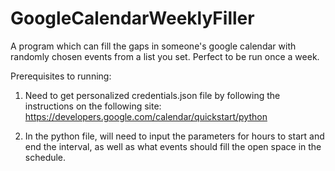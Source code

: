 # GoogleCalendarWeeklyFiller
A program which can fill the gaps in someone's google calendar with randomly chosen events from a list you set. Perfect to be run once a week.

Prerequisites to running:

1. Need to get personalized credentials.json file by following the instructions on the following site: https://developers.google.com/calendar/quickstart/python

2. In the python file, will need to input the parameters for hours to start and end the interval, as well as what events should fill the open space in the schedule.